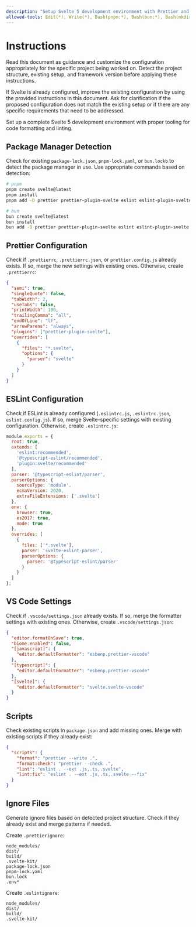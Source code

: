 ```yaml
---
description: "Setup Svelte 5 development environment with Prettier and ESLint"
allowed-tools: Edit(*), Write(*), Bash(pnpm:*), Bash(bun:*), Bash(mkdir:*), LS(*)
---
```


# Instructions

Read this document as guidance and customize the configuration appropriately for the specific project being worked on. Detect the project structure, existing setup, and framework version before applying these instructions.

If Svelte is already configured, improve the existing configuration by using the provided instructions in this document. Ask for clarification if the proposed configuration does not match the existing setup or if there are any specific requirements that need to be addressed.

Set up a complete Svelte 5 development environment with proper tooling for code formatting and linting.

## Package Manager Detection

Check for existing `package-lock.json`, `pnpm-lock.yaml`, or `bun.lockb` to detect the package manager in use. Use appropriate commands based on detection:

```bash
# pnpm
pnpm create svelte@latest
pnpm install
pnpm add -D prettier prettier-plugin-svelte eslint eslint-plugin-svelte @typescript-eslint/eslint-plugin @typescript-eslint/parser

# bun
bun create svelte@latest
bun install
bun add -D prettier prettier-plugin-svelte eslint eslint-plugin-svelte @typescript-eslint/eslint-plugin @typescript-eslint/parser
```

## Prettier Configuration

Check if `.prettierrc`, `.prettierrc.json`, or `prettier.config.js` already exists. If so, merge the new settings with existing ones. Otherwise, create `.prettierrc`:

```json
{
  "semi": true,
  "singleQuote": false,
  "tabWidth": 2,
  "useTabs": false,
  "printWidth": 100,
  "trailingComma": "all",
  "endOfLine": "lf",
  "arrowParens": "always",
  "plugins": ["prettier-plugin-svelte"],
  "overrides": [
    {
      "files": "*.svelte",
      "options": {
        "parser": "svelte"
      }
    }
  ]
}
```

## ESLint Configuration

Check if ESLint is already configured (`.eslintrc.js`, `.eslintrc.json`, `eslint.config.js`). If so, merge Svelte-specific settings with existing configuration. Otherwise, create `.eslintrc.js`:

```javascript
module.exports = {
  root: true,
  extends: [
    'eslint:recommended',
    '@typescript-eslint/recommended',
    'plugin:svelte/recommended'
  ],
  parser: '@typescript-eslint/parser',
  parserOptions: {
    sourceType: 'module',
    ecmaVersion: 2020,
    extraFileExtensions: ['.svelte']
  },
  env: {
    browser: true,
    es2017: true,
    node: true
  },
  overrides: [
    {
      files: ['*.svelte'],
      parser: 'svelte-eslint-parser',
      parserOptions: {
        parser: '@typescript-eslint/parser'
      }
    }
  ]
};
```

## VS Code Settings

Check if `.vscode/settings.json` already exists. If so, merge the formatter settings with existing ones. Otherwise, create `.vscode/settings.json`:

```json
{
  "editor.formatOnSave": true,
  "biome.enabled": false,
  "[javascript]": {
    "editor.defaultFormatter": "esbenp.prettier-vscode"
  },
  "[typescript]": {
    "editor.defaultFormatter": "esbenp.prettier-vscode"
  },
  "[svelte]": {
    "editor.defaultFormatter": "svelte.svelte-vscode"
  }
}
```

## Scripts

Check existing scripts in `package.json` and add missing ones. Merge with existing scripts if they already exist:

```json
{
  "scripts": {
    "format": "prettier --write .",
    "format:check": "prettier --check .",
    "lint": "eslint . --ext .js,.ts,.svelte",
    "lint:fix": "eslint . --ext .js,.ts,.svelte --fix"
  }
}
```

## Ignore Files

Generate ignore files based on detected project structure. Check if they already exist and merge patterns if needed.

Create `.prettierignore`:

```
node_modules/
dist/
build/
.svelte-kit/
package-lock.json
pnpm-lock.yaml
bun.lock
.env*
```

Create `.eslintignore`:

```
node_modules/
dist/
build/
.svelte-kit/
```